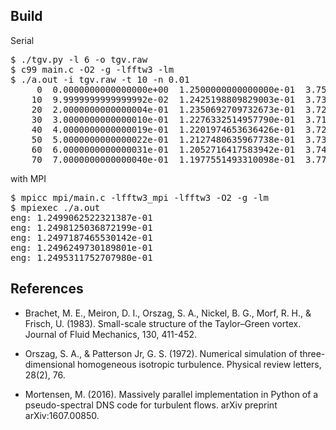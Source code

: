 <h2>Build</h2>

Serial
<pre>
$ ./tgv.py -l 6 -o tgv.raw
$ c99 main.c -O2 -g -lfftw3 -lm
$ ./a.out -i tgv.raw -t 10 -n 0.01
	 0  0.0000000000000000e+00  1.2500000000000000e-01  3.7500000000000000e-01
	10  9.9999999999999992e-02  1.2425198809829003e-01  3.7314144557524406e-01
	20  2.0000000000000004e-01  1.2350692709732673e-01  3.7204458637899375e-01
	30  3.0000000000000010e-01  1.2276332514957790e-01  3.7168281219301155e-01
	40  4.0000000000000019e-01  1.2201974653636426e-01  3.7203557060776904e-01
	50  5.0000000000000022e-01  1.2127480635967738e-01  3.7308729039195336e-01
	60  6.0000000000000031e-01  1.2052716417583942e-01  3.7482625233875647e-01
	70  7.0000000000000040e-01  1.1977551493310098e-01  3.7724338978315803e-01
</pre>

with MPI
<pre>
$ mpicc mpi/main.c -lfftw3_mpi -lfftw3 -O2 -g -lm
$ mpiexec ./a.out
eng: 1.2499062522321387e-01
eng: 1.2498125036872199e-01
eng: 1.2497187465530142e-01
eng: 1.2496249730189801e-01
eng: 1.2495311752707980e-01
</pre>

<h2>References</h2>

- Brachet, M. E., Meiron, D. I., Orszag, S. A., Nickel, B. G., Morf,
  R. H., & Frisch, U. (1983). Small-scale structure of the
  Taylor–Green vortex. Journal of Fluid Mechanics, 130, 411-452.

- Orszag, S. A., & Patterson Jr, G. S. (1972). Numerical simulation of
  three-dimensional homogeneous isotropic turbulence. Physical review
  letters, 28(2), 76.

- Mortensen, M. (2016). Massively parallel implementation in Python of
  a pseudo-spectral DNS code for turbulent flows. arXiv preprint
  arXiv:1607.00850.
